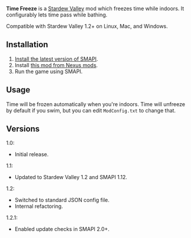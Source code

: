 **Time Freeze** is a [Stardew Valley](http://stardewvalley.net/) mod which freezes time while
indoors. It configurably lets time pass while bathing.

Compatible with Stardew Valley 1.2+ on Linux, Mac, and Windows.

## Installation
1. [Install the latest version of SMAPI](https://github.com/Pathoschild/SMAPI/releases).
2. Install [this mod from Nexus mods](http://www.nexusmods.com/stardewvalley/mods/973).
3. Run the game using SMAPI.

## Usage
Time will be frozen automatically when you're indoors. Time will unfreeze by default if you swim,
but you can edit `ModConfig.txt` to change that.

## Versions
1.0:
* Initial release.

1.1:
* Updated to Stardew Valley 1.2 and SMAPI 1.12.

1.2:
* Switched to standard JSON config file.
* Internal refactoring.

1.2.1:
* Enabled update checks in SMAPI 2.0+.
